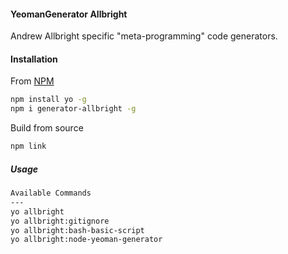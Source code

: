 #### YeomanGenerator Allbright

Andrew Allbright specific "meta-programming" code generators.

#### Installation
From [NPM](https://www.npmjs.com/package/generator-allbright)
``` bash
npm install yo -g
npm i generator-allbright -g
```

Build from source
``` bash
npm link
```

##### Usage
``` bash
Available Commands
---
yo allbright
yo allbright:gitignore
yo allbright:bash-basic-script
yo allbright:node-yeoman-generator
```
